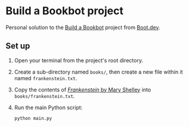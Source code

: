 # Build a Bookbot project

Personal solution to the [Build a Bookbot](https://www.boot.dev/courses/build-bookbot) project from [Boot.dev](https://www.boot.dev/tracks/backend).

## Set up

1. Open your terminal from the project's root directory.
2. Create a sub-directory named `books/`, then create a new file within it named `frankenstein.txt`.
3. Copy the contents of [*Frankenstein* by Mary Shelley](https://raw.githubusercontent.com/asweigart/codebreaker/master/frankenstein.txt) into `books/frankenstein.txt`.
4. Run the main Python script:

    ```python
    python main.py
    ```
